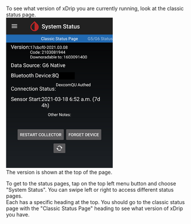 To see what version of xDrip you are currently running, look at the classic status page.  
![](./images/classic-status-pg.png)  
The version is shown at the top of the page.  

To get to the status pages, tap on the top left menu button and choose "System Status".  You can swipe left or right to access different status pages.  
Each has a specific heading at the top.  You should go to the classic status page with the "Classic Status Page" heading to see what version of xDrip you have.  
